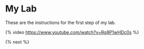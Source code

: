 # My Lab

These are the instructions for the first step of my lab.

{% video https://www.youtube.com/watch?v=Rg8P1wHDc0s %}

{% next %}
